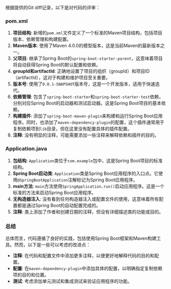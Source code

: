 根据提供的Git diff记录，以下是对代码的评审：

### pom.xml

1. **项目结构**: 新增的`pom.xml`文件定义了一个标准的Maven项目结构，包括项目版本、依赖管理和构建配置。
2. **Maven版本**: 使用了Maven 4.0.0的模型版本，这是当前Maven的最新版本之一。
3. **父项目**: 继承了Spring Boot的`spring-boot-starter-parent`，这意味着项目将自动获得Spring Boot的默认配置和依赖。
4. **groupId和artifactId**: 正确地设置了项目的组织（groupId）和项目ID（artifactId），这对于构建和维护项目至关重要。
5. **版本号**: 使用了`0.0.1-SNAPSHOT`版本号，这是一个开发版本，适用于快速迭代。
6. **依赖管理**: 包含了`spring-boot-starter`和`spring-boot-starter-test`依赖，分别对应Spring Boot的启动器和测试启动器。这是Spring Boot项目的基本依赖。
7. **构建插件**: 添加了`spring-boot-maven-plugin`来构建和运行Spring Boot应用程序。同时，也添加了`maven-dependency-plugin`的配置，这个插件通常用于复制依赖项到`lib`目录，但在这里没有配置具体的插件配置。
8. **注释**: 没有明显的注释，可能需要添加一些注释来解释依赖和插件的目的。

### Application.java

1. **包结构**: `Application`类位于`com.example`包中，这是Spring Boot项目的标准结构。
2. **Spring Boot启动类**: `Application`类是Spring Boot应用程序的入口点。它使用`@SpringBootApplication`注解标记为Spring Boot应用程序。
3. **main方法**: `main`方法使用`SpringApplication.run()`启动应用程序。这是一个标准的方法来启动Spring Boot应用程序。
4. **无构造器注入**: 没有看到任何构造器注入或配置文件的使用，这意味着所有配置都是通过Spring Boot的自动配置完成的。
5. **注释**: 类上添加了作者和创建日期的注释，但没有详细描述类的功能或目的。

### 总结

总体而言，代码遵循了良好的实践，包括使用Spring Boot框架和Maven构建工具。然而，以下是一些可以考虑的改进点：

- **注释**: 在代码和配置文件中添加更多注释，以便更好地解释代码的目的和配置。
- **配置**: 在`maven-dependency-plugin`中添加具体的配置，以明确指定复制依赖项的目的和位置。
- **测试**: 考虑添加单元测试和集成测试来验证应用程序的功能。